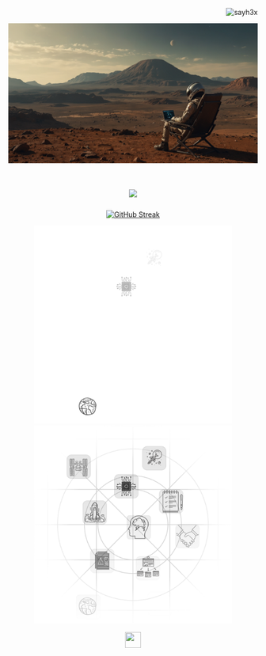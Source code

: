 <p align="right">
  <img src="https://komarev.com/ghpvc/?username=sayh3x&color=orange&style=plastic&label=H3XViews" alt="sayh3x" />
</p>

<p align="center">
  <img src="https://github.com/sayh3x/sayh3x/blob/main/PH/now-h3x-mars.jpg" style="max-width: 100%; height: auto;" alt="H3X in Mars">
</p>


<h1 align="center">
  <img src="https://readme-typing-svg.herokuapp.com?font=Roboto+Slab&duration=4000&pause=500&color=F7A869&vCenter=true&random=false&width=435&lines=I+Work+on%3A++Electronics%2C+AI%2C+Backend+Development+;and;Web+Development+Beginner++%3A')" style="max-width: 100%; height: auto;" />
</h1>

<p align="center">
  <a href="https://github.com/sayh3x"><img src="https://github-readme-streak-stats-orcin-five.vercel.app?user=sayh3x&theme=humoris&hide_border=true&border_radius=40&mode=weekly&card_height=100" alt="GitHub Streak" /></a>
</p>
<p align="center" style="position: relative; text-align: center;">
  <img src="PH/mainIconsdark.svg#gh-dark-mode-only" alt="Dark Mode Icon" width="400" />
  <img src="PH/mainIconswhite.svg#gh-light-mode-only" alt="Light Mode Icon" width="400" />
</p>


<p align="center"> 
  <a href="https://www.x.com/sayh3x" target="_blank" rel="noreferrer">
    <picture>
      <source media="(prefers-color-scheme: dark)" srcset="https://raw.githubusercontent.com/danielcranney/readme-generator/main/public/icons/socials/twitter-dark.svg" />
      <source media="(prefers-color-scheme: light)" srcset="https://raw.githubusercontent.com/danielcranney/readme-generator/main/public/icons/socials/twitter.svg" />
      <img src="https://raw.githubusercontent.com/danielcranney/readme-generator/main/public/icons/socials/twitter.svg" width="32" height="32" />
    </picture>
  </a>
</p>
